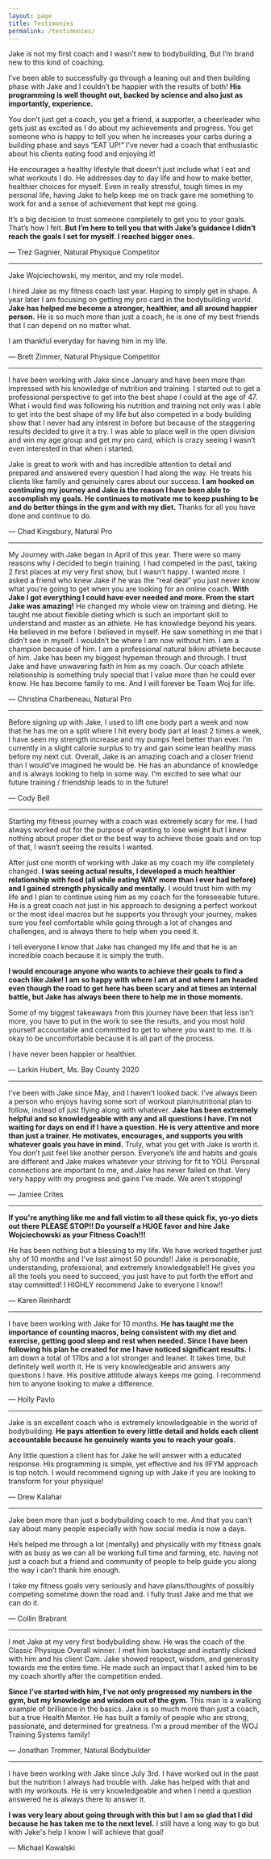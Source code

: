 ```yaml
---
layout: page
title: Testimonies
permalink: /testimonies/
---
```



Jake is not my first coach and I wasn’t  new to bodybuilding, But I’m brand new to this kind of coaching. 

I’ve been able to successfully go through a leaning out and then building phase with Jake and I couldn’t be happier with the results of both! **His programming is well thought out, backed by science and also just as importantly, experience.** 

You don’t just get a coach, you get a friend, a supporter, a cheerleader who gets just as excited as I do about my achievements and progress. You get someone who is happy to tell you when he increases your carbs during a building phase and says “EAT UP!” I’ve never had a coach that enthusiastic about his clients eating food and enjoying it! 

He encourages a healthy lifestyle that doesn’t just include what I eat and what workouts I do. He addresses day to day life and how to make better, healthier choices for myself. Even in really stressful, tough times in my personal life, having Jake to help keep me on track gave me something to work for and a sense of achievement that kept me going. 

It’s a big decision to trust someone completely to get you to your goals. That’s how I felt. **But I’m here to tell you that with Jake’s guidance I didn’t reach the goals I set for myself. I reached bigger ones.** 

— Trez Gagnier, Natural Physique Competitor 

***


Jake Wojciechowski, my mentor, and my role model. 

I hired Jake as my fitness coach last year. Hoping to simply get in shape. A year later I am focusing on getting my pro card in the bodybuilding world. **Jake has helped me become a stronger, healthier, and all around happier person.** He is so much more than just a coach, he is one of my best friends that I can depend on no matter what. 

I am thankful everyday for having him in my life.

— Brett Zimmer, Natural Physique Competitor 

***

I have been working with Jake since January and have been more than impressed with his knowledge of nutrition and training. I started out to get a professional perspective to get into the best shape I could at the age of  47. What i would find was following his nutrition and training not only was I able to get into the best shape of my life but also competed in a body building show that I never had any interest in before but because of the staggering results decided to give it a try. I was able to place well in the open division and win my age group and get my pro card, which is crazy seeing I wasn’t even interested in that when i started. 

Jake is great to work with and has incredible attention to detail and prepared and answered every question I had along the way. He treats his clients like family and genuinely cares about our success. **I am hooked on continuing my journey and Jake is the reason I have been able to accomplish my goals. He continues to motivate me to keep pushing to be and do better things in the gym and with my diet.** Thanks for all you have done and continue to do.

— Chad Kingsbury, Natural Pro

***

My Journey with Jake began in April of this year. There were so many reasons why I decided to begin training. I had competed in the past, taking 2 first places at my very first show, but I wasn’t happy. I wanted more. I asked a friend who knew Jake if he was the “real deal” you just never know what you’re going to get when you are looking for an online coach. **With Jake I got everything I could have ever needed and more. From the start Jake was amazing!** He changed my whole view on training and dieting. He taught me about flexible dieting which is such an important skill to understand and master as an athlete. He has knowledge beyond his years. He believed in me before I believed in myself. He saw something in me that I didn’t see in myself. I wouldn’t be where I am now without him. I am a champion because of him. I am a professional natural bikini athlete because of him. Jake has been my biggest hypeman through and through. I trust Jake and  have unwavering faith in him as my coach. Our coach athlete relationship is something truly special that I value more than he could ever know. He has become family to me. And I will forever be Team Woj for life.

— Christina Charbeneau, Natural Pro 

***

Before signing up with Jake, I used to lift one body part a week and now that he has me on a split where I hit every body part at least 2 times a week, I have seen my strength increase and my pumps feel better than ever. I’m currently in a slight calorie surplus to try and gain some lean healthy mass before my next cut. Overall, Jake is an amazing coach and a closer friend than I would’ve imagined he would be. He has an abundance of knowledge and is always looking to help in some way. I’m excited to see what our future training / friendship leads to in the future!

— Cody Bell

***

Starting my fitness journey with a coach was extremely scary for me. I had always worked out for the purpose of wanting to lose weight but I knew nothing about proper diet or the best way to achieve those goals and on top of that, I wasn’t seeing the results I wanted. 

After just one month of working with Jake as my coach my life completely changed. **I was seeing actual results, I developed a much healthier relationship with food (all while eating WAY more than I ever had before) and I gained strength physically and mentally.** I would trust him with my life and I plan to continue using him as my coach for the foreseeable future. He is a great coach not just in his approach to designing a perfect workout or the most ideal macros but he supports you through your journey, makes sure you feel comfortable while going through a lot of changes and challenges, and is always there to help when you need it. 

I tell everyone I know that Jake has changed my life and that he is an incredible coach because it is simply the truth. 

**I would encourage anyone who wants to achieve their goals to find a coach like Jake! I am so happy with where I am at and where I am headed even though the road to get here has been scary and at times an internal battle, but Jake has always been there to help me in those moments.** 

Some of my biggest takeaways from this journey have been that less isn’t more, you have to put in the work to see the results, and you most hold yourself accountable and committed to get to where you want to me. It is okay to be uncomfortable because it is all part of the process. 

I have never been happier or healthier.

— Larkin Hubert, Ms. Bay County 2020 

***

I’ve been with Jake since May, and I haven’t looked back. I’ve always been a person who enjoys having some sort of workout plan/nutritional plan to follow, instead of just flying along with whatever. **Jake has been extremely helpful and so knowledgeable with any and all questions I have. I’m not waiting for days on end if I have a question. He is very attentive and more than just a trainer. He motivates, encourages, and supports you with whatever goals you have in mind.** Truly, what you get with Jake is worth it. You don’t just feel like another person. Everyone’s life and habits and goals are different and Jake makes whatever your striving for fit to YOU. Personal connections are important to me, and Jake has never failed on that. Very very happy with my progress and gains I’ve made. We aren’t stopping!

— Jamiee Crites 

***

**If you're anything like me and fall victim to all these quick fix, yo-yo diets out there PLEASE STOP!! Do yourself a HUGE favor and hire Jake Wojciechowski as your Fitness Coach!!!** 

He has been nothing but a blessing to my life. We have worked together just shy of 10 months and I've lost almost 50 pounds!! Jake is personable, understanding,  professional, and extremely knowledgeable!! He gives you all the tools you need to succeed, you just have to put forth the effort and stay committed! I HIGHLY recommend Jake to everyone I know!!

— Karen Reinhardt 

***

I have been working with Jake for 10 months. **He has taught me the importance of counting macros, being consistent with my diet and exercise, getting good sleep and rest when needed. Since I have been following his plan he created for me I have noticed significant results.** I am down a total of 17lbs and a lot stronger and leaner. It takes time, but definitely well worth it. He is very knowledgeable and answers any questions I have. His positive attitude always keeps me going.  I recommend him to anyone looking to make a difference.

— Holly Pavlo 

***

Jake is an excellent coach who is extremely knowledgeable in the world of bodybuilding. **He pays attention to every little detail and holds each client accountable because he genuinely wants you to reach your goals.**

Any little question a client has for Jake he will answer with a educated response. His programming is simple, yet effective and his IIFYM approach is top notch. I would recommend signing up with Jake if you are looking to transform for your physique!

— Drew Kalahar 

***

Jake been more than just a bodybuilding coach to me. And that you can’t say about many people especially with how social media is now a days. 

He’s helped me through a lot (mentally) and physically with my fitness goals with as busy as we can all be working full time and farming, etc. having not just a coach but a friend and community of people to help guide you along the way i can’t thank him enough. 

I take my fitness goals very seriously and have plans/thoughts of possibly competing sometime down the road and. I fully trust Jake and me that we can do it.

— Collin Brabrant 

***

I met Jake at my very first bodybuilding show. He was the coach of the Classic Physique Overall winner. I met him backstage and instantly clicked with him and his client Cam. Jake showed respect, wisdom, and generosity towards me the entire time. He made such an impact that I asked him to be my coach shortly after the competition ended.

**Since I’ve started with him, I’ve not only progressed my numbers in the gym, but my knowledge and wisdom out of the gym.** This man is a walking example of brilliance in the basics. Jake is so much more than just a coach, but a true Health Mentor. He has built a family of people who are strong, passionate, and determined for greatness. I’m a proud member of the WOJ Training Systems family!

— Jonathan Trommer, Natural Bodybuilder 

***

I have been working with Jake since July 3rd. I have worked out in the past but the nutrition I always had trouble with. Jake has helped with that and with my workouts. He is very knowledgeable and when I need a question answered he is always there to answer it.  

**I was very leary about going through with this but I am so glad that I did because he has taken me to the next level.** I still have a long way to go but with Jake's help I know I will achieve that goal!

— Michael Kowalski
